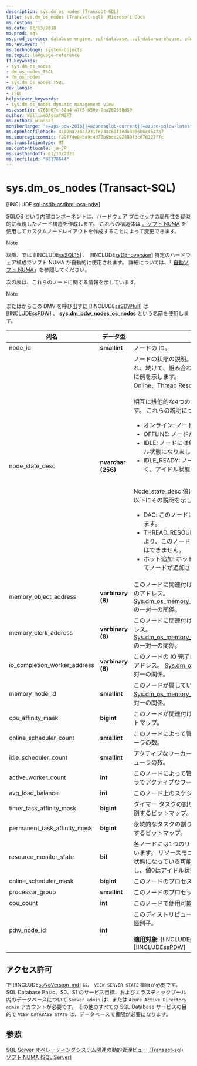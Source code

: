 ```yaml
---
description: sys.dm_os_nodes (Transact-SQL)
title: sys.dm_os_nodes (Transact-sql) |Microsoft Docs
ms.custom: ''
ms.date: 02/13/2018
ms.prod: sql
ms.prod_service: database-engine, sql-database, sql-data-warehouse, pdw
ms.reviewer: ''
ms.technology: system-objects
ms.topic: language-reference
f1_keywords:
- sys.dm_os_nodes
- dm_os_nodes_TSQL
- dm_os_nodes
- sys.dm_os_nodes_TSQL
dev_langs:
- TSQL
helpviewer_keywords:
- sys.dm_os_nodes dynamic management view
ms.assetid: c768b67c-82a4-47f5-850b-0ea282358d50
author: WilliamDAssafMSFT
ms.author: wiassaf
monikerRange: '>=aps-pdw-2016||=azuresqldb-current||=azure-sqldw-latest||>=sql-server-2016||>=sql-server-linux-2017||=azuresqldb-mi-current'
ms.openlocfilehash: 4409ba73ba7231f674ac60f3ed63b06b6c454fa7
ms.sourcegitcommit: f29f74e04ba9c4d72b9bcc292490f3c076227f7c
ms.translationtype: MT
ms.contentlocale: ja-JP
ms.lasthandoff: 01/13/2021
ms.locfileid: "98170644"
---
```

# <a name="sysdm_os_nodes-transact-sql"></a>sys.dm_os_nodes (Transact-SQL)
[!INCLUDE [sql-asdb-asdbmi-asa-pdw](../../includes/applies-to-version/sql-asdb-asdbmi-asa-pdw.md)]

SQLOS という内部コンポーネントは、ハードウェア プロセッサの局所性を疑似的に表現したノード構造を作成します。 これらの構造体は [、ソフト NUMA](../../database-engine/configure-windows/soft-numa-sql-server.md) を使用してカスタムノードレイアウトを作成することによって変更できます。  

> [!NOTE]
> 以降、では [!INCLUDE[ssSQL15](../../includes/sssql16-md.md)] 、 [!INCLUDE[ssDEnoversion](../../includes/ssdenoversion-md.md)] 特定のハードウェア構成でソフト NUMA が自動的に使用されます。 詳細については、「 [自動ソフト NUMA](../../database-engine/configure-windows/soft-numa-sql-server.md#automatic-soft-numa)」を参照してください。
  
次の表は、これらのノードに関する情報を示しています。  
  
> [!NOTE]
> またはからこの DMV を呼び出すに [!INCLUDE[ssSDWfull](../../includes/sssdwfull-md.md)] は [!INCLUDE[ssPDW](../../includes/sspdw-md.md)] 、 **sys.dm_pdw_nodes_os_nodes** という名前を使用します。  
  
|列名|データ型|説明|  
|-----------------|---------------|-----------------|  
|node_id|**smallint**|ノードの ID。|  
|node_state_desc|**nvarchar (256)**|ノードの状態の説明。 相互排他的な値から先に表示され、続けて、組み合わせ可能な値が表示されます。 次に例を示します。<br /> Online、Thread Resources Low、Lazy Preemptive<br /><br />相互に排他的な4つの node_state_desc 値があります。 これらの説明については、以下に説明します。<br /><ul><li>オンライン: ノードはオンラインです<li>OFFLINE: ノードがオフラインです<li>IDLE: ノードには保留中の作業要求がなく、アイドル状態になりました。<li>IDLE_READY: ノードには保留中の作業要求がなく、アイドル状態に入る準備ができています。</li></ul><br />Node_state_desc 値には3つの組み合わせがあります。以下にその説明を示します。<br /><ul><li>DAC: このノードは [専用管理接続](../../database-engine/configure-windows/diagnostic-connection-for-database-administrators.md)用に予約されています。<li>THREAD_RESOURCES_LOW: メモリ不足の状態により、このノードに新しいスレッドを作成することはできません。<li>ホット追加: ホットアド CPU イベントへの応答としてノードが追加されたことを示します。</li></ul>|  
|memory_object_address|**varbinary (8)**|このノードに関連付けられているメモリ オブジェクトのアドレス。 [Sys.dm_os_memory_objects](../../relational-databases/system-dynamic-management-views/sys-dm-os-memory-objects-transact-sql.md).memory_object_address の一対一の関係。|  
|memory_clerk_address|**varbinary (8)**|このノードに関連付けられているメモリクラークのアドレス。 [Sys.dm_os_memory_clerks](../../relational-databases/system-dynamic-management-views/sys-dm-os-memory-clerks-transact-sql.md).memory_clerk_address の一対一の関係。|  
|io_completion_worker_address|**varbinary (8)**|このノードの IO 完了に割り当てられているワーカーのアドレス。 [Sys.dm_os_workers](../../relational-databases/system-dynamic-management-views/sys-dm-os-workers-transact-sql.md).worker_address の一対一の関係。|  
|memory_node_id|**smallint**|このノードが属しているメモリノードの ID。 [Sys.dm_os_memory_nodes](../../relational-databases/system-dynamic-management-views/sys-dm-os-memory-nodes-transact-sql.md).memory_node_id との多対一の関係。|  
|cpu_affinity_mask|**bigint**|このノードが関連付けられている Cpu を識別するビットマップ。|  
|online_scheduler_count|**smallint**|このノードによって管理されているオンラインスケジューラの数。|  
|idle_scheduler_count|**smallint**|アクティブなワーカーの存在しないオンライン スケジューラの数。|  
|active_worker_count|**int**|このノードによって管理されているすべてのスケジューラでアクティブなワーカーの数。|  
|avg_load_balance|**int**|このノード上のスケジューラあたりの平均タスク数。|  
|timer_task_affinity_mask|**bigint**|タイマー タスクの割り当てが可能なスケジューラを識別するビットマップ。|  
|permanent_task_affinity_mask|**bigint**|永続的なタスクの割り当てが可能なスケジューラを識別するビットマップ。|  
|resource_monitor_state|**bit**|各ノードには1つのリソースモニターが割り当てられています。 リソースモニターは、実行中またはアイドル状態になっている可能性があります。 値1は実行を示し、値0はアイドル状態を示します。|  
|online_scheduler_mask|**bigint**|このノードのプロセス関係マスクを識別します。|  
|processor_group|**smallint**|このノードのプロセッサ グループを識別します。|  
|cpu_count |**int** |このノードで使用可能な Cpu の数。 |
|pdw_node_id|**int**|このディストリビューションが配置されているノードの識別子。<br /><br /> **適用対象**: [!INCLUDE[ssSDWfull](../../includes/sssdwfull-md.md)] 、 [!INCLUDE[ssPDW](../../includes/sspdw-md.md)]|  
  
## <a name="permissions"></a>アクセス許可

で [!INCLUDE[ssNoVersion_md](../../includes/ssnoversion-md.md)] は、 `VIEW SERVER STATE` 権限が必要です。   
SQL Database Basic、S0、S1 のサービス目標、およびエラスティックプール内のデータベースについて `Server admin` は、または `Azure Active Directory admin` アカウントが必要です。 その他のすべての SQL Database サービスの目的で `VIEW DATABASE STATE` は、データベースで権限が必要になります。   

## <a name="see-also"></a>参照    
 [SQL Server オペレーティングシステム関連の動的管理ビュー &#40;Transact-sql&#41;](../../relational-databases/system-dynamic-management-views/sql-server-operating-system-related-dynamic-management-views-transact-sql.md)   
 [ソフト NUMA &#40;SQL Server&#41;](../../database-engine/configure-windows/soft-numa-sql-server.md)  
  
